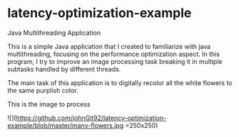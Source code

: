 # latency-optimization-example
Java Multithreading Application

This is a simple Java application that I created to familiarize with java multithreading, focusing on the performance optimization aspect. In this program, I try to improve an image processing task breaking it in multiple subtasks handled by different threads.

The main task of this application is to digitally recolor all the white flowers to the same purplish color.

This is the image to process

![](https://github.com/johnGit92/latency-optimization-example/blob/master/many-flowers.jpg =250x250)
